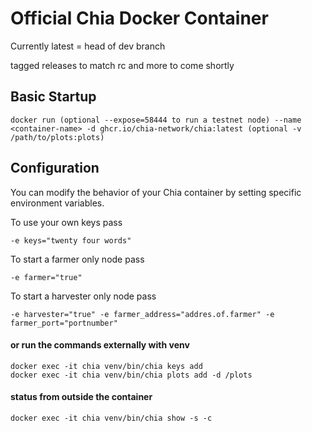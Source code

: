 # Official Chia Docker Container
Currently latest = head of dev branch

tagged releases to match rc and more to come shortly


## Basic Startup
```
docker run (optional --expose=58444 to run a testnet node) --name <container-name> -d ghcr.io/chia-network/chia:latest (optional -v /path/to/plots:plots)
```

## Configuration

You can modify the behavior of your Chia container by setting specific environment variables.

To use your own keys pass
```
-e keys="twenty four words"
```

To start a farmer only node pass
```
-e farmer="true"
```

To start a harvester only node pass
```
-e harvester="true" -e farmer_address="addres.of.farmer" -e farmer_port="portnumber"
```

#### or run the commands externally with venv
```
docker exec -it chia venv/bin/chia keys add
docker exec -it chia venv/bin/chia plots add -d /plots
```

#### status from outside the container

```
docker exec -it chia venv/bin/chia show -s -c
```
